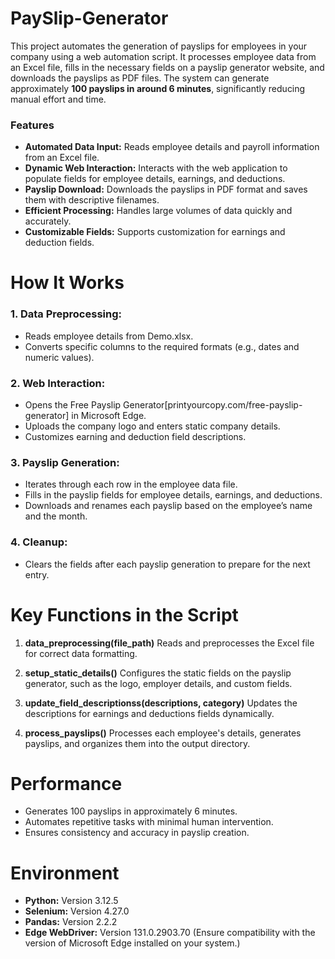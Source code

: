 # PaySlip-Generator
This project automates the generation of payslips for employees in your company using a web automation script. It processes employee data from an Excel file, fills in the necessary fields on a payslip generator website, and downloads the payslips as PDF files. The system can generate approximately **100 payslips in around 6 minutes**, significantly reducing manual effort and time.
### Features
 - **Automated Data Input:** Reads employee details and payroll information from an Excel file.
 - **Dynamic Web Interaction:** Interacts with the web application to populate fields for employee details, earnings, and deductions.
 - **Payslip Download:** Downloads the payslips in PDF format and saves them with descriptive filenames.
 - **Efficient Processing:** Handles large volumes of data quickly and accurately.
 - **Customizable Fields:** Supports customization for earnings and deduction fields.
# How It Works
### 1. Data Preprocessing:
 - Reads employee details from Demo.xlsx.
 - Converts specific columns to the required formats (e.g., dates and numeric values).
### 2. Web Interaction:
 - Opens the Free Payslip Generator[printyourcopy.com/free-payslip-generator] in Microsoft Edge.
 - Uploads the company logo and enters static company details.
 - Customizes earning and deduction field descriptions.

### 3. Payslip Generation:
 - Iterates through each row in the employee data file.
 - Fills in the payslip fields for employee details, earnings, and deductions.
 - Downloads and renames each payslip based on the employee’s name and the month.
### 4. Cleanup:
 - Clears the fields after each payslip generation to prepare for the next entry.
# Key Functions in the Script
  1. **data_preprocessing(file_path)**
     Reads and preprocesses the Excel file for correct data formatting.

  2. **setup_static_details()**
     Configures the static fields on the payslip generator, such as the logo, employer details, and custom fields.

  3. **update_field_descriptionss(descriptions, category)**
     Updates the descriptions for earnings and deductions fields dynamically.
  4. **process_payslips()**
     Processes each employee's details, generates payslips, and organizes them into the output directory.
# Performance
 - Generates 100 payslips in approximately 6 minutes.
 - Automates repetitive tasks with minimal human intervention.
 - Ensures consistency and accuracy in payslip creation.
# Environment
 - **Python:** Version 3.12.5
 - **Selenium:** Version 4.27.0
 - **Pandas:** Version 2.2.2
 - **Edge WebDriver:** Version 131.0.2903.70 (Ensure compatibility with the version of Microsoft Edge installed on your system.)

